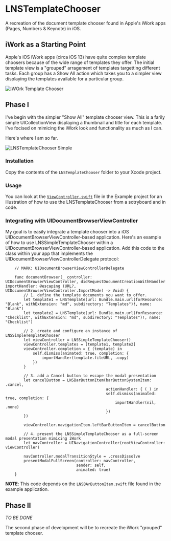 # LNSTemplateChooser

A recreation of the document template chooser found in Apple's iWork apps (Pages, Numbers &amp; Keynote) in iOS.

## iWork as a Starting Point

Apple's iOS iWork apps (circa iOS 13) have quite complex template choosers because of the wide range of templates they offer.  The initial template view is a "grouped" arragement of templates targetting different tasks.  Each group has a Show All action which takes you to a simpler view displaying the templates available for a particular group.

![iWOrk Template Chooser](Assets/iWorkTemplateChooser.png)

## Phase I

I've begin with the simpler "Show All" template chooser view.  This is a farily simple UICollectionView displaying a thumbnail and title for each template.  I've focised on mimicing the iWork look and functionality as much as I can.

Here's where I am so far.

![LNSTemplateChooser Simple](Assets/LNSTemplateChooser.png)

### Installation

Copy the contents of the `LNSTemplateChooser` folder to your Xcode project.  

### Usage

You can look at the [`ViewController.swift`](https://github.com/alldritt/LNSTemplateChooser/blob/master/Example/ViewController.swift) file in the Example project for an illustration of how to use the LNSTemplateChooser from a sotryboard and in code.

### Integrating with UIDocumentBrowserViewController

My goal is to easily integrate a template chooser into a iOS UIDocumentBrowserViewController-based application.  Here's an example of how to use LNSSimpleTemplateChooser within a UIDocumentBrowserViewController-based application.  Add this code to the class within your app that implements the UIDocumentBrowserViewControllerDelegate protocol:

```
    // MARK: UIDocumentBrowserViewControllerDelegate
    
    func documentBrowser(_ controller: UIDocumentBrowserViewController, didRequestDocumentCreationWithHandler importHandler: @escaping (URL?, UIDocumentBrowserViewController.ImportMode) -> Void) {
        // 1. define the template documents you want to offer.
        let template1 = LNSTemplate(url: Bundle.main.url(forResource: "Blank", withExtension: "md", subdirectory: "Templates")!, name: "Blank")
        let template2 = LNSTemplate(url: Bundle.main.url(forResource: "Checklist", withExtension: "md", subdirectory: "Templates")!, name: "Checklist")
        
        // 2. create and configure an instance of LNSSimpleTemplateChooser
        let viewController = LNSSimpleTemplateChooser()
        viewController.templates = [template1, template2]
        viewController.completion = { (template) in
            self.dismiss(animated: true, completion: {
                importHandler(template.fileURL, .copy)
            })
        }

        // 3. add a Cancel button to escape the modal presentation
        let cancelButton = LNSBarButtonItem(barButtonSystemItem: .cancel,
                                            actionHandler: { (_) in
                                            self.dismiss(animated: true, completion: {
                                                importHandler(nil, .none)
                                            })
        })
        
        viewController.navigationItem.leftBarButtonItem = cancelButton

        // 4. present the LNSSimpleTemplateChooser as a full-screen modal presentation mimicing iWork
        let navController = UINavigationController(rootViewController: viewController)

        navController.modalTransitionStyle = .crossDissolve
        presentModalFullScreen(controller: navController,
                               sender: self,
                               animated: true)
    }
```

__NOTE__: This code depends on the `LNSBArButtonItem.swift` file found in the example application.

## Phase II

_TO BE DONE_

The second phase of development will be to recreate the iWork "grouped" template chooser.